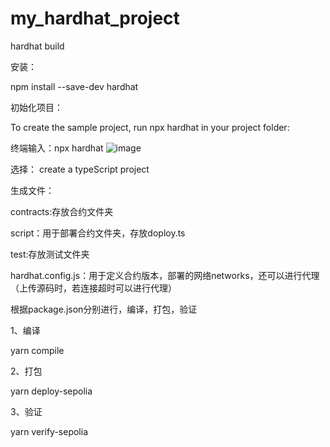 # my_hardhat_project
hardhat build

安装：

npm install --save-dev hardhat

初始化项目：

To create the sample project, run npx hardhat in your project folder:

终端输入：npx hardhat
![image](https://github.com/liuruibin1/my_hardhat_project/assets/68451339/4ac2a866-9df4-44c6-ab53-a9764a44bc70)

选择： create a typeScript project

生成文件：

contracts:存放合约文件夹

script：用于部署合约文件夹，存放doploy.ts

test:存放测试文件夹

hardhat.config.js：用于定义合约版本，部署的网络networks，还可以进行代理（上传源码时，若连接超时可以进行代理）

根据package.json分别进行，编译，打包，验证

1、编译

yarn compile

2、打包

yarn deploy-sepolia

3、验证

yarn verify-sepolia

